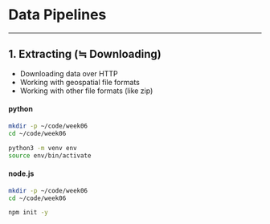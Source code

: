 # Data Pipelines
---

## 1. Extracting (≒ Downloading)
  - Downloading data over HTTP
  - Working with geospatial file formats
  - Working with other file formats (like zip)
 
 #### python
 ```bash
mkdir -p ~/code/week06
cd ~/code/week06

python3 -m venv env
source env/bin/activate
```

 #### node.js

```bash
mkdir -p ~/code/week06
cd ~/code/week06

npm init -y
```
